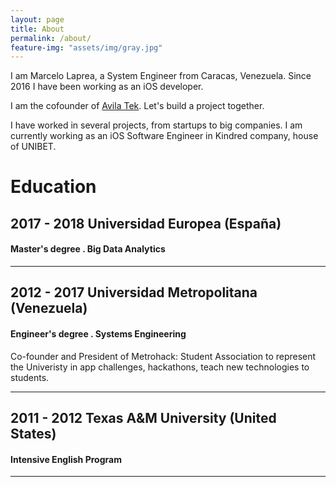 ```yaml
---
layout: page
title: About
permalink: /about/
feature-img: "assets/img/gray.jpg"
---
```


I am Marcelo Laprea, a System Engineer from Caracas, Venezuela. Since 2016 I have been working as an iOS developer.

I am the cofounder of <a href="https://avilatek.co/" target="_blank">Avila Tek</a>. Let's build a project together.

I have worked in several projects, from startups to big companies. I am currently working as an iOS Software Engineer in Kindred company, house of UNIBET.
 
# Education

## **2017 - 2018** Universidad Europea (España)
#### Master's degree . Big Data Analytics

---

## **2012 - 2017**  Universidad Metropolitana (Venezuela)
#### Engineer's degree . Systems Engineering
Co-founder and President of Metrohack: Student Association to represent the Univeristy in app challenges, hackathons, teach new technologies to students.

---

## **2011 - 2012** Texas A&M University (United States)
#### Intensive English Program

---





